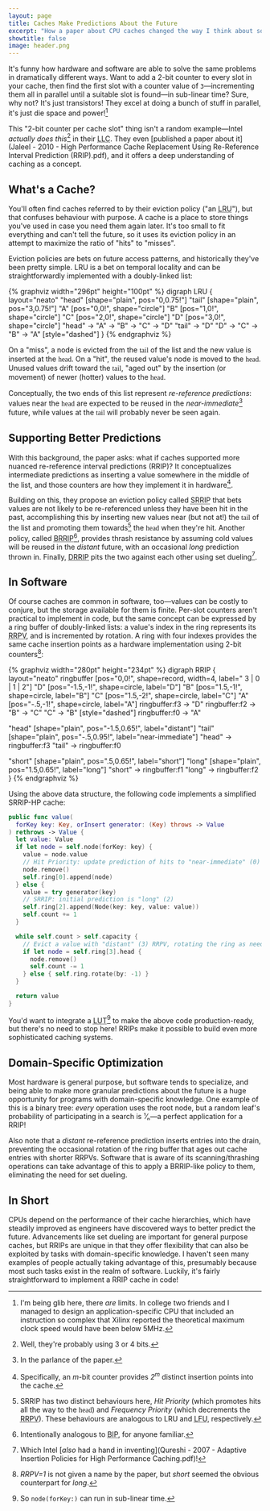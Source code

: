 ```yaml
---
layout: page
title: Caches Make Predictions About the Future
excerpt: "How a paper about CPU caches changed the way I think about software caches too"
showtitle: false
image: header.png
---
```


It's funny how hardware and software are able to solve the same problems in dramatically different ways. Want to add a 2-bit counter to every slot in your cache, then find the first slot with a counter value of `3`—incrementing them all in parallel until a suitable slot is found—in sub-linear time? Sure, why not? It's just transistors! They excel at doing a bunch of stuff in parallel, it's just die space and power![^141]

This "2-bit counter per cache slot" thing isn't a random example—Intel _actually does this_[^bits] in their <abbr title="Last-Level Cache">LLC</abbr>. They even [published a paper about it](Jaleel - 2010 - High Performance Cache Replacement Using Re-Reference Interval Prediction (RRIP).pdf), and it offers a deep understanding of caching as a concept.

## What's a Cache?

You'll often find caches referred to by their eviction policy ("an <abbr title="Least Recently Used">LRU</abbr>"), but that confuses behaviour with purpose. A cache is a place to store things you've used in case you need them again later. It's too small to fit everything and can't tell the future, so it uses its eviction policy in an attempt to maximize the ratio of "hits" to "misses".

Eviction policies are bets on future access patterns, and historically they've been pretty simple. LRU is a bet on temporal locality and can be straightforwardly implemented with a doubly-linked list:

{% graphviz width="296pt" height="100pt" %}
digraph LRU {
  layout="neato"
  "head" [shape="plain", pos="0,0.75!"]
  "tail" [shape="plain", pos="3,0.75!"]
  "A" [pos="0,0!", shape="circle"]
  "B" [pos="1,0!", shape="circle"]
  "C" [pos="2,0!", shape="circle"]
  "D" [pos="3,0!", shape="circle"]
  "head" -> "A" -> "B" -> "C" -> "D"
  "tail" -> "D"
  "D" -> "C" -> "B" -> "A" [style="dashed"]
}
{% endgraphviz %}

On a "miss", a node is evicted from the <span style="font-family: 'Museo';">tail</span> of the list and the new value is inserted at the <span style="font-family: 'Museo';">head</span>. On a "hit", the reused value's node is moved to the <span style="font-family: 'Museo';">head</span>. Unused values drift toward the <span style="font-family: 'Museo';">tail</span>, "aged out" by the insertion (or movement) of newer (hotter) values to the <span style="font-family: 'Museo';">head</span>.

Conceptually, the two ends of this list represent _re-reference predictions_: values near the <span style="font-family: 'Museo';">head</span> are expected to be reused in the _near-immediate_[^parlance] future, while values at the <span style="font-family: 'Museo';">tail</span> will probably never be seen again.

## Supporting Better Predictions

With this background, the paper asks: what if caches supported more nuanced re-reference interval predictions (RRIP)? It conceptualizes intermediate predictions as inserting a value somewhere in the middle of the list, and those counters are how they implement it in hardware[^middle].

Building on this, they propose an eviction policy called <abbr title="Static RRIP">SRRIP</abbr> that bets values are not likely to be re-referenced unless they have been hit in the past, accomplishing this by inserting new values near (but not at!) the <span style="font-family: 'Museo';">tail</span> of the list and promoting them towards[^priority] the <span style="font-family: 'Museo';">head</span> when they're hit. Another policy, called <abbr title="Bimodal RRIP">BRRIP</abbr>[^bip], provides thrash resistance by assuming cold values will be reused in the _distant_ future, with an occasional _long_ prediction thrown in. Finally, <abbr title="Dynamic  RRIP">DRRIP</abbr> pits the two against each other using set dueling[^dueling].

## In Software

Of course caches are common in software, too—values can be costly to conjure, but the storage available for them is finite. Per-slot counters aren't practical to implement in code, but the same concept can be expressed by a ring buffer of doubly-linked lists: a value's index in the ring represents its <abbr title="Re-Reference Prediction Value">RRPV</abbr>, and is incremented by rotation. A ring with four indexes provides the same cache insertion points as a hardware implementation using 2-bit counters[^short]:

{% graphviz width="280pt" height="234pt" %}
digraph RRIP {
  layout="neato"
  ringbuffer [pos="0,0!", shape=record, width=4, label="<f3> 3 | <f0> 0 | <f1> 1 | <f2> 2"]
  "D" [pos="-1.5,-1!", shape=circle, label="D"]
  "B" [pos="1.5,-1!", shape=circle, label="B"]
  "C" [pos="1.5,-2!", shape=circle, label="C"]
  "A" [pos="-.5,-1!", shape=circle, label="A"]
  ringbuffer:f3 -> "D"
  ringbuffer:f2 -> "B" -> "C"
  "C" -> "B" [style="dashed"]
  ringbuffer:f0 -> "A"

  "head" [shape="plain", pos="-1.5,0.65!", label="distant"]
  "tail" [shape="plain", pos="-.5,0.95!", label="near-immediate"]
  "head" -> ringbuffer:f3
  "tail" -> ringbuffer:f0

  "short" [shape="plain", pos=".5,0.65!", label="short"]
  "long" [shape="plain", pos="1.5,0.65!", label="long"]
  "short" -> ringbuffer:f1
  "long" -> ringbuffer:f2
}
{% endgraphviz %}

Using the above data structure, the following code implements a simplified SRRIP-HP cache:

``` swift
public func value(
  forKey key: Key, orInsert generator: (Key) throws -> Value
) rethrows -> Value {
  let value: Value
  if let node = self.node(forKey: key) {
    value = node.value
    // Hit Priority: update prediction of hits to "near-immediate" (0)
    node.remove()
    self.ring[0].append(node)
  } else {
    value = try generator(key)
    // SRRIP: initial prediction is "long" (2)
    self.ring[2].append(Node(key: key, value: value))
    self.count += 1
  }

  while self.count > self.capacity {
    // Evict a value with "distant" (3) RRPV, rotating the ring as needed
    if let node = self.ring[3].head {
      node.remove()
      self.count -= 1
    } else { self.ring.rotate(by: -1) }
  }

  return value
}
```

You'd want to integrate a <abbr title="Look-Up Table">LUT</abbr>[^lookup-time] to make the above code production-ready, but there's no need to stop here! RRIPs make it possible to build even more sophisticated caching systems.

## Domain-Specific Optimization

Most hardware is general purpose, but software tends to specialize, and being able to make more granular predictions about the future is a huge opportunity for programs with domain-specific knowledge. One example of this is a binary tree: _every_ operation uses the root node, but a random leaf's probability of participating in a search is ¹⁄ₙ—a perfect application for a RRIP!

Also note that a _distant_ re-reference prediction inserts entries into the drain, preventing the occasional rotation of the ring buffer that ages out cache entries with shorter RRPVs. Software that is aware of its scanning/thrashing operations can take advantage of this to apply a BRRIP-like policy to them, eliminating the need for set dueling.

## In Short

CPUs depend on the performance of their cache hierarchies, which have steadily improved as engineers have discovered ways to better predict the future. Advancements like set dueling are important for general purpose caches, but RRIPs are unique in that they offer flexibility that can also be exploited by tasks with domain-specific knowledge. I haven't seen many examples of people actually taking advantage of this, presumably because most such tasks exist in the realm of software. Luckily, it's fairly straightforward to implement a RRIP cache in code!


[^141]: I'm being glib here, there _are_ limits. In college two friends and I managed to design an application-specific CPU that included an instruction so complex that Xilinx reported the theoretical maximum clock speed would have been below 5MHz.
[^bits]: Well, they're probably using 3 or 4 bits.
[^parlance]: In the parlance of the paper.
[^middle]: Specifically, an _m_-bit counter provides _2<sup>m</sup>_ distinct insertion points into the cache.
[^priority]: SRRIP has two distinct behaviours here, _Hit Priority_ (which promotes hits all the way to the <span style="font-family: 'Museo';">head</span>) and _Frequency Priority_ (which decrements the <abbr title="Re-Reference Prediction Value">RRPV</abbr>). These behaviours are analogous to LRU and <abbr title="Least Frequently Used">LFU</abbr>, respectively.
[^bip]: Intentionally analogous to <abbr title="Bimodal Insertion Policy">BIP</abbr>, for anyone familiar.
[^dueling]: Which Intel [_also_ had a hand in inventing](Qureshi - 2007 - Adaptive Insertion Policies for High Performance Caching.pdf)!
[^lookup-time]: So `node(forKey:)` can run in sub-linear time.
[^short]: _RRPV=1_ is not given a name by the paper, but _short_ seemed the obvious counterpart for _long_.
